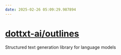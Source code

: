 ```yaml
---
date: 2025-02-26 05:09:29.987894
---
```


# [dottxt-ai/outlines](https://github.com/dottxt-ai/outlines)

Structured text generation library for language models